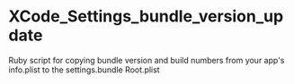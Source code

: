 XCode_Settings_bundle_version_update
====================================

Ruby script for copying bundle version and build numbers from your app's info.plist to the settings.bundle Root.plist  